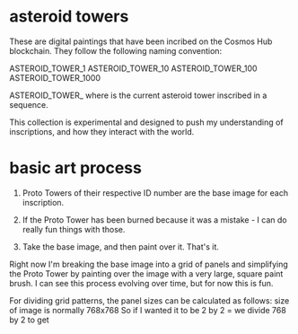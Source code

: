 # asteroid towers
These are digital paintings that have been incribed on the Cosmos Hub blockchain.
They follow the following naming convention:

ASTEROID_TOWER_1
ASTEROID_TOWER_10
ASTEROID_TOWER_100
ASTEROID_TOWER_1000

ASTEROID_TOWER_<n> where <n> is the current asteroid tower inscribed in a sequence.

This collection is experimental and designed to push my understanding of inscriptions, and how they interact with the world.

# basic art process

1. Proto Towers of their respective ID number are the base image for each inscription.

2. If the Proto Tower has been burned because it was a mistake - I can do really fun things with those.

3. Take the base image, and then paint over it. That's it.

Right now I'm breaking the base image into a grid of panels and simplifying the Proto Tower by painting over the image with a very large, square paint brush.
I can see this process evolving over time, but for now this is fun.

For dividing grid patterns, the panel sizes can be calculated as follows:
size of image is normally 768x768
So if I wanted it to be 2 by 2 = we divide 768 by 2 to get
